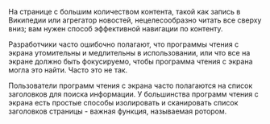 На странице с большим количеством контента, такой как запись в Википедии или агрегатор новостей, нецелесообразно читать все сверху вниз;  вам нужен способ эффективной навигации по контенту.

Разработчики часто ошибочно полагают, что программы чтения с экрана утомительны и медлительны в использовании, или что все на экране должно быть фокусируемо, чтобы программа чтения с экрана могла это найти.  Часто это не так.

Пользователи программ чтения с экрана часто полагаются на список заголовков для поиска информации.  У большинства программ чтения с экрана есть простые способы изолировать и сканировать список заголовков страницы - важная функция, называемая ротором.
